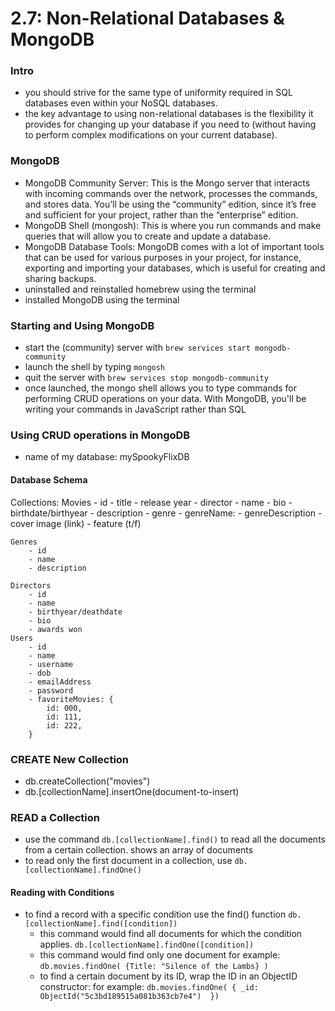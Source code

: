 # 2.7: Non-Relational Databases & MongoDB

### Intro
- you should strive for the same type of uniformity required in SQL databases even within your NoSQL databases.
- the key advantage to using non-relational databases is the flexibility it provides for changing up your database if you need to (without having to perform complex modifications on your current database).

### MongoDB
 - MongoDB Community Server: This is the Mongo server that interacts with incoming commands over the network, processes the commands, and stores data. You’ll be using the “community” edition, since it’s free and sufficient for your project, rather than the “enterprise” edition.
- MongoDB Shell (mongosh): This is where you run commands and make queries that will allow you to create and update a database.
- MongoDB Database Tools: MongoDB comes with a lot of important tools that can be used for various purposes in your project, for instance, exporting and importing your databases, which is useful for creating and sharing backups.
- uninstalled and reinstalled homebrew using the terminal
- installed MongoDB using the terminal

### Starting and Using MongoDB
- start the (community) server with `brew services start mongodb-community`
- launch the shell by typing `mongosh`
- quit the server with `brew services stop mongodb-community`
- once launched, the mongo shell allows you to type commands for performing CRUD operations on your data. With MongoDB, you'll be writing your commands in JavaScript rather than SQL

### Using CRUD operations in MongoDB
- name of my database: mySpookyFlixDB

#### Database Schema

Collections:
    Movies
        - id
        - title
        - release year
        - director
            - name
            - bio
            - birthdate/birthyear
        - description
        - genre
            - genreName:
            - genreDescription
        - cover image (link)
        - feature (t/f)

    Genres
        - id
        - name
        - description

    Directors
        - id
        - name
        - birthyear/deathdate
        - bio
        - awards won
    Users
        - id
        - name
        - username
        - dob
        - emailAddress
        - password
        - favoriteMovies: {
            id: 000, 
            id: 111,
            id: 222, 
        }

### CREATE New Collection
- db.createCollection("movies")
- db.[collectionName].insertOne(document-to-insert)

### READ a Collection
- use the command `db.[collectionName].find()` to read all the documents from a certain collection. shows an array of documents
- to read only the first document in a collection, use `db.[collectionName].findOne()`

#### Reading with Conditions

- to find a record with a specific condition use the find() function
`db.[collectionName].find([condition])`
    - this command would find all documents for which the condition applies.
`db.[collectionName].findOne([condition])`
    - this command would find only one document
        for example: `db.movies.findOne( {Title: "Silence of the Lambs} )`
   - to find a certain document by its ID, wrap the ID in an ObjectID constructor: 
        for example: `db.movies.findOne( { _id: ObjectId("5c3bd189515a081b363cb7e4")  })`